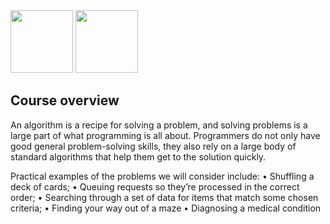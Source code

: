 <img width="100" src="https://github.com/paulinejdavis/algorithmsInPython/assets/111147520/9d48be92-e5dd-4610-bada-439bd4a5f20e">

<img width="100" src="https://github.com/paulinejdavis/algorithmsInPython/assets/111147520/1c335f1f-2633-4a0c-bd9e-bf76d4ef01cf">

## Course overview
An algorithm is a recipe for solving a problem, and solving problems is a large part of what programming is all about. Programmers do not only have good general problem-solving skills, they also rely on a large body of standard algorithms that help them get to the solution quickly.

Practical examples of the problems we will consider include:
• Shuffling a deck of cards;
• Queuing requests so they’re processed in the correct order;
• Searching through a set of data for items that match some chosen criteria;
• Finding your way out of a maze
• Diagnosing a medical condition


